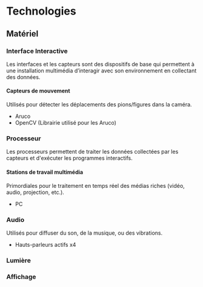 # Technologies 
## Matériel
### Interface Interactive
Les interfaces et les capteurs sont des dispositifs de base qui permettent à une installation multimédia d’interagir avec son environnement en collectant des données.
#### Capteurs de mouvement
Utilisés pour détecter les déplacements des pions/figures dans la caméra.
- Aruco
- OpenCV (Librairie utilisé pour les Aruco)
### Processeur
Les processeurs permettent de traiter les données collectées par les capteurs et d'exécuter les programmes interactifs.
#### Stations de travail multimédia
Primordiales pour le traitement en temps réel des médias riches (vidéo, audio, projection, etc.).
- PC

### Audio
Utilisés pour diffuser du son, de la musique, ou des vibrations.
- Hauts-parleurs actifs x4
### Lumière
### Affichage

<!--
## Références

* [Technologies](https://tim-montmorency.com/582523-gestion/#/contenus/2_scenarisation/40_technologie/)
-->
